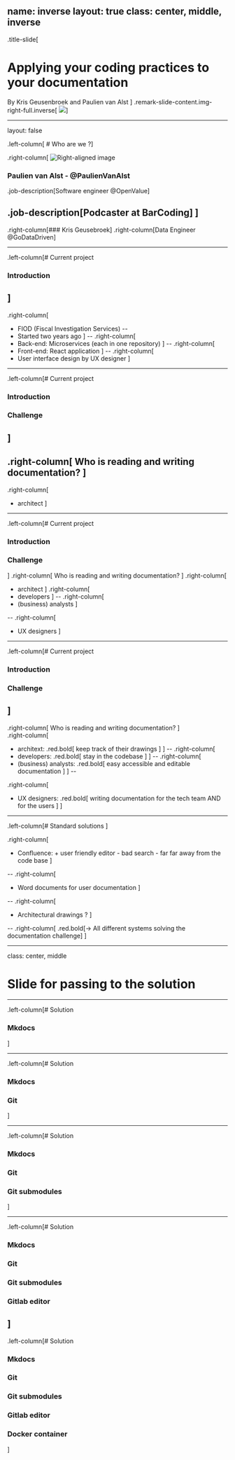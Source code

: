 name: inverse
layout: true
class: center, middle, inverse
---

.title-slide[
# Applying your coding practices to your documentation
By Kris Geusenbroek and Paulien van Alst
]
.remark-slide-content.img-right-full.inverse[
![](./images/new-developer-docs.jpg)]

---
layout: false

.left-column[ # Who are we ?]
 
.right-column[
![Right-aligned image](https://nl.gravatar.com/userimage/141255164/083b985c7d2b52477a770a9c2816c71e.jpg?size=200)
### Paulien van Alst - @PaulienVanAlst
.job-description[Software engineer @OpenValue]

.job-description[Podcaster at BarCoding]
]
--
.right-column[### Kris Geusebroek]
.right-column[Data Engineer @GoDataDriven]

---
.left-column[# Current project
### Introduction
]
--
.right-column[
- FIOD (Fiscal Investigation Services)
--
- Started two years ago ]
--
.right-column[
- Back-end: Microservices (each in one repository)
]
--
.right-column[
- Front-end: React application
]
--
.right-column[
- User interface design by UX designer
]
---



.left-column[# Current project
### Introduction
### Challenge
]
--
.right-column[
Who is reading and writing documentation?
] 
--
.right-column[
- architect
]  



---
.left-column[# Current project
### Introduction
### Challenge
]
.right-column[
Who is reading and writing documentation?
] 
.right-column[
- architect
] 
.right-column[
- developers
]
--
.right-column[
- (business) analysts
]

--
.right-column[
- UX designers
]

---
.left-column[# Current project
   ### Introduction
   ### Challenge
   ]
--
.right-column[
Who is reading and writing documentation?
]   
.right-column[
- architext: .red.bold[ keep track of their drawings ]
]
--
.right-column[
- developers: .red.bold[ stay in the codebase ]
]
--
.right-column[
- (business) analysts: .red.bold[ easy accessible and editable documentation ]
]
--

.right-column[
- UX designers: .red.bold[ writing documentation for the tech team AND for the users ]
]


---
.left-column[# Standard solutions
]

.right-column[
- Confluence: + user friendly editor - bad search - far far away from the code base
]  

--
.right-column[
 - Word documents for user documentation
 ]
 
--
.right-column[
 - Architectural drawings ?
 ]
 
--
.right-column[
 .red.bold[-> All different systems solving the documentation challenge]
]

---
class: center, middle


# Slide for passing to the solution


---

.left-column[# Solution
   ### Mkdocs
   ]

---

.left-column[# Solution
   ### Mkdocs
   ### Git
]

---

.left-column[# Solution
   ### Mkdocs
   ### Git
   ### Git submodules
   ]

---

.left-column[# Solution
   ### Mkdocs
   ### Git
   ### Git submodules
   ### Gitlab editor
   
   ]
---

.left-column[# Solution
   ### Mkdocs
   ### Git
   ### Git submodules
   ### Gitlab editor
   ### Docker container
   ]